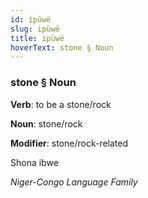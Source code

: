 ```yaml
---
id: ipüwë
slug: ipüwë
title: ipüwë
hoverText: stone § Noun
---
```


### stone § Noun

**Verb**: to be a stone/rock

**Noun**: stone/rock

**Modifier**: stone/rock-related

Shona ibwe 

*Niger-Congo Language Family*
